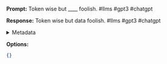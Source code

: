 **Prompt:**
Token wise but ____ foolish. #llms #gpt3 #chatgpt

**Response:**
Token wise but data foolish. #llms #gpt3 #chatgpt

<details><summary>Metadata</summary>

- Duration: 1013 ms
- Datetime: 2023-09-02T18:21:53.394686
- Model: gpt-3.5-turbo-0613

</details>

**Options:**
```json
{}
```

